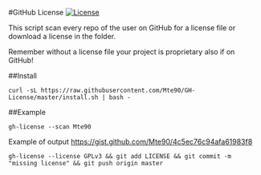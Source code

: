 #GitHub License
[![License](https://img.shields.io/badge/License-GPL%20v3-blue.svg)](http://www.gnu.org/licenses/gpl-3.0)   

This script scan every repo of the user on GitHub for a license file or download a license in the folder.  

Remember without a license file your project is proprietary also if on GitHub!


##Install

    curl -sL https://raw.githubusercontent.com/Mte90/GH-License/master/install.sh | bash -


##Example

    gh-license --scan Mte90 

Example of output https://gist.github.com/Mte90/4c5ec76c94afa61983f8

    gh-license --license GPLv3 && git add LICENSE && git commit -m "missing license" && git push origin master
